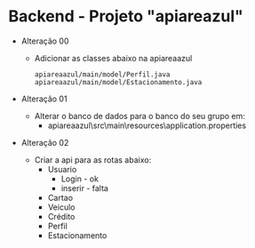 # Backend - Projeto "apiareazul"
* Alteração 00
    * Adicionar as classes abaixo na apiareaazul
        ```
        apiareaazul/main/model/Perfil.java
        apiareaazul/main/model/Estacionamento.java
        ```
* Alteração 01
     * Alterar o banco de dados para o banco do seu grupo em:
          * apiareaazul\src\main\resources\application.properties

* Alteração 02
    * Criar a api para as rotas abaixo:
        * Usuario
            * Login - ok
            * inserir - falta
        * Cartao
        * Veiculo
        * Crédito
        * Perfil
        * Estacionamento
        
        